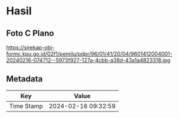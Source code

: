 # Hasil

## Foto C Plano

https://sirekap-obj-formc.kpu.go.id/02f1/pemilu/pdpr/96/01/41/20/04/9601412004001-20240216-074712--5973f927-127a-4cbb-a38d-43a1a4823318.jpg


## Metadata

| Key        | Value               |
| ---------- | ------------------- |
| Time Stamp | 2024-02-16 09:32:59 |



